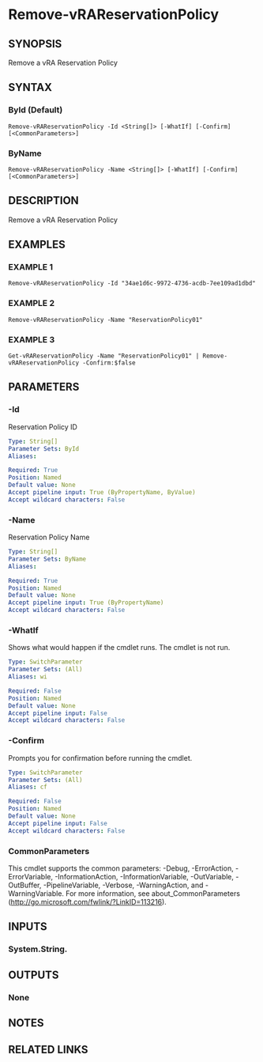 # Remove-vRAReservationPolicy

## SYNOPSIS
Remove a vRA Reservation Policy

## SYNTAX

### ById (Default)
```
Remove-vRAReservationPolicy -Id <String[]> [-WhatIf] [-Confirm] [<CommonParameters>]
```

### ByName
```
Remove-vRAReservationPolicy -Name <String[]> [-WhatIf] [-Confirm] [<CommonParameters>]
```

## DESCRIPTION
Remove a vRA Reservation Policy

## EXAMPLES

### EXAMPLE 1
```
Remove-vRAReservationPolicy -Id "34ae1d6c-9972-4736-acdb-7ee109ad1dbd"
```

### EXAMPLE 2
```
Remove-vRAReservationPolicy -Name "ReservationPolicy01"
```

### EXAMPLE 3
```
Get-vRAReservationPolicy -Name "ReservationPolicy01" | Remove-vRAReservationPolicy -Confirm:$false
```

## PARAMETERS

### -Id
Reservation Policy ID

```yaml
Type: String[]
Parameter Sets: ById
Aliases:

Required: True
Position: Named
Default value: None
Accept pipeline input: True (ByPropertyName, ByValue)
Accept wildcard characters: False
```

### -Name
Reservation Policy Name

```yaml
Type: String[]
Parameter Sets: ByName
Aliases:

Required: True
Position: Named
Default value: None
Accept pipeline input: True (ByPropertyName)
Accept wildcard characters: False
```

### -WhatIf
Shows what would happen if the cmdlet runs.
The cmdlet is not run.

```yaml
Type: SwitchParameter
Parameter Sets: (All)
Aliases: wi

Required: False
Position: Named
Default value: None
Accept pipeline input: False
Accept wildcard characters: False
```

### -Confirm
Prompts you for confirmation before running the cmdlet.

```yaml
Type: SwitchParameter
Parameter Sets: (All)
Aliases: cf

Required: False
Position: Named
Default value: None
Accept pipeline input: False
Accept wildcard characters: False
```

### CommonParameters
This cmdlet supports the common parameters: -Debug, -ErrorAction, -ErrorVariable, -InformationAction, -InformationVariable, -OutVariable, -OutBuffer, -PipelineVariable, -Verbose, -WarningAction, and -WarningVariable.
For more information, see about_CommonParameters (http://go.microsoft.com/fwlink/?LinkID=113216).

## INPUTS

### System.String.

## OUTPUTS

### None

## NOTES

## RELATED LINKS
